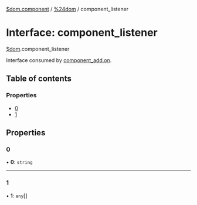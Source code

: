 [$dom.component](../README.md) / [%24dom](../modules/_dom.md) / component_listener

# Interface: component\_listener

[$dom](../modules/_dom.md).component_listener

Interface consumed by [component_add.on](_dom.component_add.md#on).

## Table of contents

### Properties

- [0](_dom.component_listener.md#0)
- [1](_dom.component_listener.md#1)

## Properties

### 0

• **0**: `string`

___

### 1

• **1**: `any`[]

